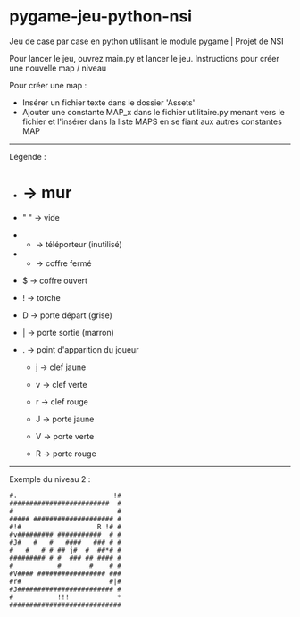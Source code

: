 # pygame-jeu-python-nsi

Jeu de case par case en python utilisant le module pygame | Projet de NSI

Pour lancer le jeu, ouvrez main.py et lancer le jeu.
Instructions pour créer une nouvelle map / niveau

Pour créer une map :
- Insérer un fichier texte dans le dossier 'Assets'
- Ajouter une constante MAP_x dans le fichier utilitaire.py menant vers
  le fichier et l'insérer dans la liste MAPS en se fiant aux autres constantes MAP

---------------------------------------------------------------------------------------------------
Légende :
- # -> mur
- " " -> vide
- + -> téléporteur (inutilisé)
- * -> coffre fermé
- $ -> coffre ouvert
- ! -> torche
- D -> porte départ (grise)
- | -> porte sortie (marron)
- . -> point d'apparition du joueur

    - j -> clef jaune
    - v -> clef verte
    - r -> clef rouge

    - J -> porte jaune
    - V -> porte verte
    - R -> porte rouge

---------------------------------------------------------------------------------------------------
Exemple du niveau 2  :

```#D##########################
#.                        !#
#########################  #
#                          #
##### #################### #
#!#                   R !# #
#v######### ###########  # #
#J#   #   #   ####   ### # #
#   #   # # ## j#  #  ##*# #
######### # #  ### ## #### #
#           #       #    # #
#V#### ################# ###
#r#                      #|#
#J######################## #
#           !!!            *
############################
